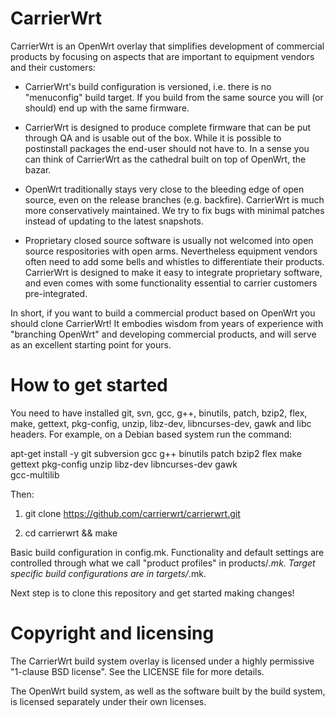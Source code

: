 
CarrierWrt
==========

CarrierWrt is an OpenWrt overlay that simplifies development of commercial
products by focusing on aspects that are important to equipment vendors and
their customers:

* CarrierWrt's build configuration is versioned, i.e. there is no "menuconfig"
  build target. If you build from the same source you will (or should) end up
  with the same firmware.

* CarrierWrt is designed to produce complete firmware that can be put through
  QA and is usable out of the box. While it is possible to postinstall packages
  the end-user should not have to. In a sense you can think of CarrierWrt as
  the cathedral built on top of OpenWrt, the bazar.

* OpenWrt traditionally stays very close to the bleeding edge of open source,
  even on the release branches (e.g. backfire). CarrierWrt is much more
  conservatively maintained. We try to fix bugs with minimal patches instead of
  updating to the latest snapshots.

* Proprietary closed source software is usually not welcomed into open source
  respositories with open arms. Nevertheless equipment vendors often need to
  add some bells and whistles to differentiate their products. CarrierWrt is
  designed to make it easy to integrate proprietary software, and even comes
  with some functionality essential to carrier customers pre-integrated.

In short, if you want to build a commercial product based on OpenWrt you should
clone CarrierWrt! It embodies wisdom from years of experience with "branching
OpenWrt" and developing commercial products, and will serve as an excellent
starting point for yours.

How to get started
==================

You need to have installed git, svn, gcc, g++, binutils, patch, bzip2, flex,
make, gettext, pkg-config, unzip, libz-dev, libncurses-dev, gawk and libc
headers. For example, on a Debian based system run the command:

  apt-get install -y git subversion gcc g++ binutils patch bzip2 flex make \
                     gettext pkg-config unzip libz-dev libncurses-dev gawk \
                     gcc-multilib

Then:

1. git clone https://github.com/carrierwrt/carrierwrt.git

2. cd carrierwrt && make

Basic build configuration in config.mk. Functionality and default settings are
controlled through what we call "product profiles" in products/*.mk. Target
specific build configurations are in targets/*.mk.

Next step is to clone this repository and get started making changes!

Copyright and licensing
=======================

The CarrierWrt build system overlay is licensed under a highly permissive "1-clause
BSD license". See the LICENSE file for more details.

The OpenWrt build system, as well as the software built by the build system, is
licensed separately under their own licenses.
